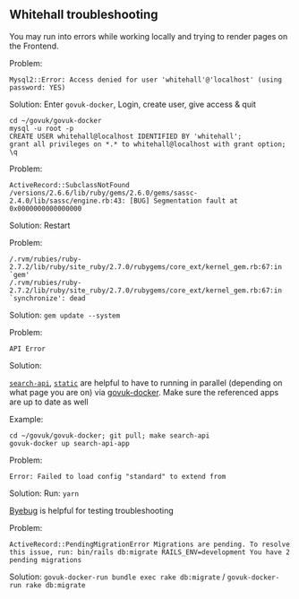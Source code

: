 ## Whitehall troubleshooting

You may run into errors while working locally and trying to render pages on the Frontend.

Problem:

```
Mysql2::Error: Access denied for user 'whitehall'@'localhost' (using password: YES)
```

Solution:
Enter `govuk-docker`, Login, create user, give access & quit

```
cd ~/govuk/govuk-docker
mysql -u root -p
CREATE USER whitehall@localhost IDENTIFIED BY 'whitehall';
grant all privileges on *.* to whitehall@localhost with grant option;
\q
```

Problem:

```
ActiveRecord::SubclassNotFound
/versions/2.6.6/lib/ruby/gems/2.6.0/gems/sassc-2.4.0/lib/sassc/engine.rb:43: [BUG] Segmentation fault at 0x0000000000000000
```

Solution:
Restart

Problem:

```
/.rvm/rubies/ruby-2.7.2/lib/ruby/site_ruby/2.7.0/rubygems/core_ext/kernel_gem.rb:67:in `gem'
/.rvm/rubies/ruby-2.7.2/lib/ruby/site_ruby/2.7.0/rubygems/core_ext/kernel_gem.rb:67:in `synchronize': dead
```

Solution: 
`gem update --system`

Problem:

```
API Error
```

Solution:

[`search-api`](https://github.com/alphagov/search-api), [`static`](https://github.com/alphagov/static) are helpful to have to running in parallel (depending on what page you are on) via [govuk-docker](https://github.com/alphagov/govuk-docker). Make sure the referenced apps are up to date as well

Example:

```
cd ~/govuk/govuk-docker; git pull; make search-api
govuk-docker up search-api-app
```


Problem:

```
Error: Failed to load config "standard" to extend from 
```

Solution:
Run: `yarn`

[Byebug](https://github.com/deivid-rodriguez/byebug) is helpful for testing troubleshooting

Problem:

```
ActiveRecord::PendingMigrationError Migrations are pending. To resolve this issue, run: bin/rails db:migrate RAILS_ENV=development You have 2 pending migrations
```

Solution:
`govuk-docker-run bundle exec rake db:migrate` / `govuk-docker-run rake db:migrate`
